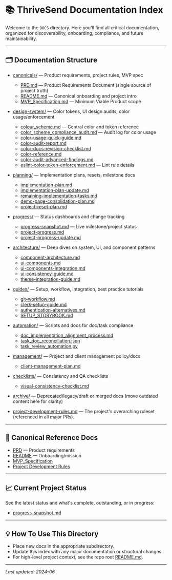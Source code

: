 # 📚 ThriveSend Documentation Index

Welcome to the `DOCS` directory. Here you'll find all critical documentation, organized for discoverability, onboarding, compliance, and future maintainability.

---

## 🗂️ Documentation Structure

- [canonicals/](./canonicals/) — Product requirements, project rules, MVP spec
  - [PRD.md](./canonicals/PRD.md) — Product Requirements Document (single source of project truth)
  - [README.md](./canonicals/README.md) — Canonical onboarding and project intro
  - [MVP_Specification.md](./canonicals/MVP_Specification.md) — Minimum Viable Product scope

- [design-system/](./design-system/) — Color tokens, UI design audits, color usage/enforcement
  - [colour_scheme.md](./design-system/colour_scheme.md) — Central color and token reference
  - [color_scheme_compliance_audit.md](./design-system/color_scheme_compliance_audit.md) — Audit log for color usage
  - [color-usage-quick-guide.md](./design-system/color-usage-quick-guide.md)
  - [color-audit-report.md](./design-system/color-audit-report.md)
  - [color-docs-revision-checklist.md](./design-system/color-docs-revision-checklist.md)
  - [color-reference.md](./design-system/color-reference.md)
  - [color-audit-advanced-findings.md](./design-system/color-audit-advanced-findings.md)
  - [eslint-color-token-enforcement.md](./design-system/eslint-color-token-enforcement.md) — Lint rule details

- [planning/](./planning/) — Implementation plans, resets, milestone docs
  - [implementation-plan.md](./planning/implementation-plan.md)
  - [implementation-plan-update.md](./planning/implementation-plan-update.md)
  - [remaining-implementation-tasks.md](./planning/remaining-implementation-tasks.md)
  - [demo-page-consolidation-plan.md](./planning/demo-page-consolidation-plan.md)
  - [project-reset-plan.md](./planning/project-reset-plan.md)

- [progress/](./progress/) — Status dashboards and change tracking  
  - [progress-snapshot.md](./progress/progress-snapshot.md) — Live milestone/project status
  - [project-progress.md](./progress/project-progress.md)
  - [project-progress-update.md](./progress/project-progress-update.md)

- [architecture/](./architecture/) — Deep dives on system, UI, and component patterns
  - [component-architecture.md](./architecture/component-architecture.md)
  - [ui-components.md](./architecture/ui-components.md)
  - [ui-components-integration.md](./architecture/ui-components-integration.md)
  - [ui-consistency-guide.md](./architecture/ui-consistency-guide.md)
  - [theme-integration-guide.md](./architecture/theme-integration-guide.md)

- [guides/](./guides/) — Setup, workflow, integration, best practice tutorials
  - [git-workflow.md](./guides/git-workflow.md)
  - [clerk-setup-guide.md](./guides/clerk-setup-guide.md)
  - [authentication-alternatives.md](./guides/authentication-alternatives.md)
  - [SETUP_STORYBOOK.md](./guides/SETUP_STORYBOOK.md)

- [automation/](./automation/) — Scripts and docs for doc/task compliance
  - [doc_implementation_alignment_process.md](./automation/doc_implementation_alignment_process.md)
  - [task_doc_reconciliation.json](./automation/task_doc_reconciliation.json)
  - [task_review_automation.py](./automation/task_review_automation.py)

- [management/](./management/) — Project and client management policy/docs
  - [client-management-plan.md](./management/client-management-plan.md)

- [checklists/](./checklists/) — Consistency and QA checklists
  - [visual-consistency-checklist.md](./checklists/visual-consistency-checklist.md)

- [archive/](./archive/) — Deprecated/legacy/draft or merged docs (move outdated content here for clarity)

- [project-development-rules.md](./project-development-rules.md) — The project's overarching ruleset (referenced in all major PRs).

---

## 🔗 Canonical Reference Docs

- [PRD](./canonicals/PRD.md) — Product requirements
- [README](./canonicals/README.md) — Onboarding/mission
- [MVP_Specification](./canonicals/MVP_Specification.md)
- [Project Development Rules](./project-development-rules.md)

---

## 📈 Current Project Status

See the latest status and what's complete, outstanding, or in progress:
- [progress-snapshot.md](./progress/progress-snapshot.md)

---

## 💡 How To Use This Directory

- Place new docs in the appropriate subdirectory.
- Update this index with any major documentation or structural changes.
- For high-level project context, see the repo root [README.md](../README.md).

---

_Last updated: 2024-06_

